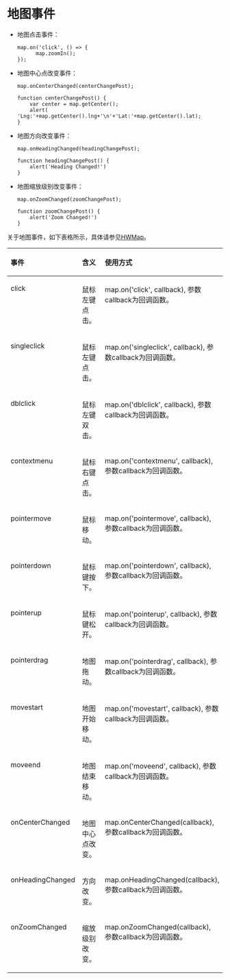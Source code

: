 # 地图事件<a name="ZH-CN_TOPIC_0000001145860965"></a>

-   地图点击事件：

    ```
    map.on('click', () => {
          map.zoomIn();
    });
    ```

-   地图中心点改变事件：

    ```
    map.onCenterChanged(centerChangePost);
    
    function centerChangePost() {
        var center = map.getCenter();
        alert( 'Lng:'+map.getCenter().lng+'\n'+'Lat:'+map.getCenter().lat);
    }
    ```

-   地图方向改变事件：

    ```
    map.onHeadingChanged(headingChangePost);
    
    function headingChangePost() {
        alert('Heading Changed!')
    }
    ```

-   地图缩放级别改变事件：

    ```
    map.onZoomChanged(zoomChangePost);
    
    function zoomChangePost() {
        alert('Zoom Changed!')
    }
    ```


关于地图事件，如下表格所示，具体请参见[HWMap](zh-cn_topic_0000001145860979.md)。

<a name="table41236172"></a>
<table><thead align="left"><tr id="row19206131"><th class="cellrowborder" valign="top" width="24.490000000000002%" id="mcps1.1.4.1.1"><p id="p12192756"><a name="p12192756"></a><a name="p12192756"></a><strong id="b1952117729"><a name="b1952117729"></a><a name="b1952117729"></a>事件</strong></p>
</th>
<th class="cellrowborder" valign="top" width="26.529999999999998%" id="mcps1.1.4.1.2"><p id="p48089211"><a name="p48089211"></a><a name="p48089211"></a><strong id="b155551076212"><a name="b155551076212"></a><a name="b155551076212"></a>含义</strong></p>
</th>
<th class="cellrowborder" valign="top" width="48.980000000000004%" id="mcps1.1.4.1.3"><p id="p2911981"><a name="p2911981"></a><a name="p2911981"></a><strong id="b859117716214"><a name="b859117716214"></a><a name="b859117716214"></a>使用方式</strong></p>
</th>
</tr>
</thead>
<tbody><tr id="row26207835"><td class="cellrowborder" valign="top" width="24.490000000000002%" headers="mcps1.1.4.1.1 "><p id="p42459867"><a name="p42459867"></a><a name="p42459867"></a>click</p>
</td>
<td class="cellrowborder" valign="top" width="26.529999999999998%" headers="mcps1.1.4.1.2 "><p id="p16697212"><a name="p16697212"></a><a name="p16697212"></a>鼠标左键点击。</p>
</td>
<td class="cellrowborder" valign="top" width="48.980000000000004%" headers="mcps1.1.4.1.3 "><p id="p10296933"><a name="p10296933"></a><a name="p10296933"></a>map.on('click',  callback), 参数callback为回调函数。</p>
</td>
</tr>
<tr id="row25563541"><td class="cellrowborder" valign="top" width="24.490000000000002%" headers="mcps1.1.4.1.1 "><p id="p57380926"><a name="p57380926"></a><a name="p57380926"></a>singleclick</p>
</td>
<td class="cellrowborder" valign="top" width="26.529999999999998%" headers="mcps1.1.4.1.2 "><p id="p17343428"><a name="p17343428"></a><a name="p17343428"></a>鼠标左键点击。</p>
</td>
<td class="cellrowborder" valign="top" width="48.980000000000004%" headers="mcps1.1.4.1.3 "><p id="p62640398"><a name="p62640398"></a><a name="p62640398"></a>map.on('singleclick', callback), 参数callback为回调函数。</p>
</td>
</tr>
<tr id="row26892672"><td class="cellrowborder" valign="top" width="24.490000000000002%" headers="mcps1.1.4.1.1 "><p id="p30822828"><a name="p30822828"></a><a name="p30822828"></a>dblclick</p>
</td>
<td class="cellrowborder" valign="top" width="26.529999999999998%" headers="mcps1.1.4.1.2 "><p id="p13621136"><a name="p13621136"></a><a name="p13621136"></a>鼠标左键双击。</p>
</td>
<td class="cellrowborder" valign="top" width="48.980000000000004%" headers="mcps1.1.4.1.3 "><p id="p29570261"><a name="p29570261"></a><a name="p29570261"></a>map.on('dblclick', callback), 参数callback为回调函数。</p>
</td>
</tr>
<tr id="row64805763"><td class="cellrowborder" valign="top" width="24.490000000000002%" headers="mcps1.1.4.1.1 "><p id="p14775484"><a name="p14775484"></a><a name="p14775484"></a>contextmenu</p>
</td>
<td class="cellrowborder" valign="top" width="26.529999999999998%" headers="mcps1.1.4.1.2 "><p id="p55963561"><a name="p55963561"></a><a name="p55963561"></a>鼠标右键点击。</p>
</td>
<td class="cellrowborder" valign="top" width="48.980000000000004%" headers="mcps1.1.4.1.3 "><p id="p36754611"><a name="p36754611"></a><a name="p36754611"></a>map.on('contextmenu', callback), 参数callback为回调函数。</p>
</td>
</tr>
<tr id="row62356046"><td class="cellrowborder" valign="top" width="24.490000000000002%" headers="mcps1.1.4.1.1 "><p id="p17674957"><a name="p17674957"></a><a name="p17674957"></a>pointermove</p>
</td>
<td class="cellrowborder" valign="top" width="26.529999999999998%" headers="mcps1.1.4.1.2 "><p id="p22385437"><a name="p22385437"></a><a name="p22385437"></a>鼠标移动。</p>
</td>
<td class="cellrowborder" valign="top" width="48.980000000000004%" headers="mcps1.1.4.1.3 "><p id="p1281126"><a name="p1281126"></a><a name="p1281126"></a>map.on('pointermove', callback), 参数callback为回调函数。</p>
</td>
</tr>
<tr id="row11530135"><td class="cellrowborder" valign="top" width="24.490000000000002%" headers="mcps1.1.4.1.1 "><p id="p61525703"><a name="p61525703"></a><a name="p61525703"></a>pointerdown</p>
</td>
<td class="cellrowborder" valign="top" width="26.529999999999998%" headers="mcps1.1.4.1.2 "><p id="p17526019"><a name="p17526019"></a><a name="p17526019"></a>鼠标键按下。</p>
</td>
<td class="cellrowborder" valign="top" width="48.980000000000004%" headers="mcps1.1.4.1.3 "><p id="p10321460"><a name="p10321460"></a><a name="p10321460"></a>map.on('pointerdown', callback), 参数callback为回调函数。</p>
</td>
</tr>
<tr id="row25784284"><td class="cellrowborder" valign="top" width="24.490000000000002%" headers="mcps1.1.4.1.1 "><p id="p8152279"><a name="p8152279"></a><a name="p8152279"></a>pointerup</p>
</td>
<td class="cellrowborder" valign="top" width="26.529999999999998%" headers="mcps1.1.4.1.2 "><p id="p56354875"><a name="p56354875"></a><a name="p56354875"></a>鼠标键松开。</p>
</td>
<td class="cellrowborder" valign="top" width="48.980000000000004%" headers="mcps1.1.4.1.3 "><p id="p1342126"><a name="p1342126"></a><a name="p1342126"></a>map.on('pointerup', callback), 参数callback为回调函数。</p>
</td>
</tr>
<tr id="row461141118215"><td class="cellrowborder" valign="top" width="24.490000000000002%" headers="mcps1.1.4.1.1 "><p id="p49322849"><a name="p49322849"></a><a name="p49322849"></a>pointerdrag</p>
</td>
<td class="cellrowborder" valign="top" width="26.529999999999998%" headers="mcps1.1.4.1.2 "><p id="p35727861"><a name="p35727861"></a><a name="p35727861"></a>地图拖动。</p>
</td>
<td class="cellrowborder" valign="top" width="48.980000000000004%" headers="mcps1.1.4.1.3 "><p id="p8275629"><a name="p8275629"></a><a name="p8275629"></a>map.on('pointerdrag', callback), 参数callback为回调函数。</p>
</td>
</tr>
<tr id="row12079142"><td class="cellrowborder" valign="top" width="24.490000000000002%" headers="mcps1.1.4.1.1 "><p id="p38886454"><a name="p38886454"></a><a name="p38886454"></a>movestart</p>
</td>
<td class="cellrowborder" valign="top" width="26.529999999999998%" headers="mcps1.1.4.1.2 "><p id="p62795050"><a name="p62795050"></a><a name="p62795050"></a>地图开始移动。</p>
</td>
<td class="cellrowborder" valign="top" width="48.980000000000004%" headers="mcps1.1.4.1.3 "><p id="p53234283"><a name="p53234283"></a><a name="p53234283"></a>map.on('movestart', callback), 参数callback为回调函数。</p>
</td>
</tr>
<tr id="row9346499"><td class="cellrowborder" valign="top" width="24.490000000000002%" headers="mcps1.1.4.1.1 "><p id="p18868961"><a name="p18868961"></a><a name="p18868961"></a>moveend</p>
</td>
<td class="cellrowborder" valign="top" width="26.529999999999998%" headers="mcps1.1.4.1.2 "><p id="p51990912"><a name="p51990912"></a><a name="p51990912"></a>地图结束移动。</p>
</td>
<td class="cellrowborder" valign="top" width="48.980000000000004%" headers="mcps1.1.4.1.3 "><p id="p50514376"><a name="p50514376"></a><a name="p50514376"></a>map.on('moveend', callback), 参数callback为回调函数。</p>
</td>
</tr>
<tr id="row7371802"><td class="cellrowborder" valign="top" width="24.490000000000002%" headers="mcps1.1.4.1.1 "><p id="p60245124"><a name="p60245124"></a><a name="p60245124"></a>onCenterChanged</p>
</td>
<td class="cellrowborder" valign="top" width="26.529999999999998%" headers="mcps1.1.4.1.2 "><p id="p48016903"><a name="p48016903"></a><a name="p48016903"></a>地图中心点改变。</p>
</td>
<td class="cellrowborder" valign="top" width="48.980000000000004%" headers="mcps1.1.4.1.3 "><p id="p64163914"><a name="p64163914"></a><a name="p64163914"></a>map.onCenterChanged(callback), 参数callback为回调函数。</p>
</td>
</tr>
<tr id="row40604315"><td class="cellrowborder" valign="top" width="24.490000000000002%" headers="mcps1.1.4.1.1 "><p id="p615201"><a name="p615201"></a><a name="p615201"></a>onHeadingChanged</p>
</td>
<td class="cellrowborder" valign="top" width="26.529999999999998%" headers="mcps1.1.4.1.2 "><p id="p49831357"><a name="p49831357"></a><a name="p49831357"></a>方向改变。</p>
</td>
<td class="cellrowborder" valign="top" width="48.980000000000004%" headers="mcps1.1.4.1.3 "><p id="p9808084"><a name="p9808084"></a><a name="p9808084"></a>map.onHeadingChanged(callback), 参数callback为回调函数。</p>
</td>
</tr>
<tr id="row21163898"><td class="cellrowborder" valign="top" width="24.490000000000002%" headers="mcps1.1.4.1.1 "><p id="p36554200"><a name="p36554200"></a><a name="p36554200"></a>onZoomChanged</p>
</td>
<td class="cellrowborder" valign="top" width="26.529999999999998%" headers="mcps1.1.4.1.2 "><p id="p8100198"><a name="p8100198"></a><a name="p8100198"></a>缩放级别改变。</p>
</td>
<td class="cellrowborder" valign="top" width="48.980000000000004%" headers="mcps1.1.4.1.3 "><p id="p52136268"><a name="p52136268"></a><a name="p52136268"></a>map.onZoomChanged(callback), 参数callback为回调函数。</p>
</td>
</tr>
</tbody>
</table>

